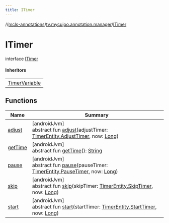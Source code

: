 ```yaml
---
title: ITimer
---
```

//[mcls-annotations](../../../index.html)/[tv.mycujoo.annotation.manager](../index.html)/[ITimer](index.html)



# ITimer

interface [ITimer](index.html)

#### Inheritors


| |
|---|
| [TimerVariable](../-timer-variable/index.html) |


## Functions


| Name | Summary |
|---|---|
| [adjust](adjust.html) | [androidJvm]<br>abstract fun [adjust](adjust.html)(adjustTimer: [TimerEntity.AdjustTimer](../-timer-entity/-adjust-timer/index.html), now: [Long](https://kotlinlang.org/api/latest/jvm/stdlib/kotlin/-long/index.html)) |
| [getTime](get-time.html) | [androidJvm]<br>abstract fun [getTime](get-time.html)(): [String](https://kotlinlang.org/api/latest/jvm/stdlib/kotlin/-string/index.html) |
| [pause](pause.html) | [androidJvm]<br>abstract fun [pause](pause.html)(pauseTimer: [TimerEntity.PauseTimer](../-timer-entity/-pause-timer/index.html), now: [Long](https://kotlinlang.org/api/latest/jvm/stdlib/kotlin/-long/index.html)) |
| [skip](skip.html) | [androidJvm]<br>abstract fun [skip](skip.html)(skipTimer: [TimerEntity.SkipTimer](../-timer-entity/-skip-timer/index.html), now: [Long](https://kotlinlang.org/api/latest/jvm/stdlib/kotlin/-long/index.html)) |
| [start](start.html) | [androidJvm]<br>abstract fun [start](start.html)(startTimer: [TimerEntity.StartTimer](../-timer-entity/-start-timer/index.html), now: [Long](https://kotlinlang.org/api/latest/jvm/stdlib/kotlin/-long/index.html)) |

